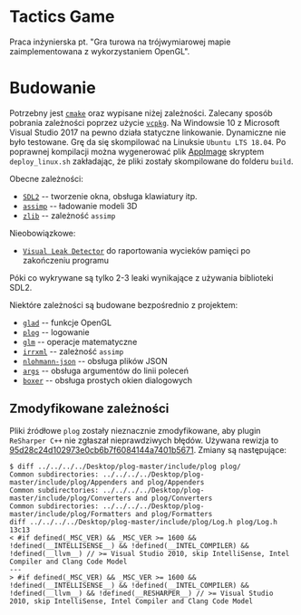 # Tactics Game

Praca inżynierska pt. "Gra turowa na trójwymiarowej mapie zaimplementowana z wykorzystaniem OpenGL".

# Budowanie

Potrzebny jest [`cmake`](https://cmake.org/) oraz wypisane niżej zależności. Zalecany sposób pobrania zależności poprzez użycie [`vcpkg`](https://github.com/Microsoft/vcpkg).
Na Windowsie 10 z Microsoft Visual Studio 2017 na pewno działa statyczne linkowanie. Dynamiczne nie było testowane.
Grę da się skompilować na Linuksie `Ubuntu LTS 18.04`. Po poprawnej kompilacji można wygenerować plik [AppImage](https://appimage.org/) skryptem `deploy_linux.sh` zakładając, że pliki zostały skompilowane do folderu `build`.

Obecne zależności:
* [`SDL2`](https://www.libsdl.org/) -- tworzenie okna, obsługa klawiatury itp.
* [`assimp`](http://www.assimp.org/) -- ładowanie modeli 3D
* [`zlib`](https://zlib.net/) -- zależność `assimp`

Nieobowiązkowe:
* [`Visual Leak Detector`](https://kinddragon.github.io/vld/) do raportowania wycieków pamięci po zakończeniu programu

Póki co wykrywane są tylko 2-3 leaki wynikające z używania biblioteki SDL2.

Niektóre zależności są budowane bezpośrednio z projektem:
* [`glad`](https://glad.dav1d.de/) -- funkcje OpenGL
* [`plog`](https://github.com/SergiusTheBest/plog) -- logowanie
* [`glm`](https://glm.g-truc.net/0.9.9/index.html) -- operacje matematyczne
* [`irrxml`](https://www.ambiera.com/irrxml/) -- zależność `assimp`
* [`nlohmann-json`](https://github.com/nlohmann/json) -- obsługa plików JSON
* [`args`](https://github.com/Taywee/args) -- obsługa argumentów do linii poleceń
* [`boxer`](https://github.com/aaronmjacobs/Boxer) -- obsługa prostych okien dialogowych

## Zmodyfikowane zależności

Pliki źródłowe `plog` zostały nieznacznie zmodyfikowane, aby plugin `ReSharper C++` nie zgłaszał nieprawdziwych błędów.
Używana rewizja to [95d28c24d102973e0cb6b7f6084144a7401b5671](https://github.com/SergiusTheBest/plog/commit/95d28c24d102973e0cb6b7f6084144a7401b5671).
Zmiany są następujące:

```
$ diff ../../../../Desktop/plog-master/include/plog plog/
Common subdirectories: ../../../../Desktop/plog-master/include/plog/Appenders and plog/Appenders
Common subdirectories: ../../../../Desktop/plog-master/include/plog/Converters and plog/Converters
Common subdirectories: ../../../../Desktop/plog-master/include/plog/Formatters and plog/Formatters
diff ../../../../Desktop/plog-master/include/plog/Log.h plog/Log.h
13c13
< #if defined(_MSC_VER) && _MSC_VER >= 1600 && !defined(__INTELLISENSE__) && !defined(__INTEL_COMPILER) && !defined(__llvm__) // >= Visual Studio 2010, skip IntelliSense, Intel Compiler and Clang Code Model
---
> #if defined(_MSC_VER) && _MSC_VER >= 1600 && !defined(__INTELLISENSE__) && !defined(__INTEL_COMPILER) && !defined(__llvm__) && !defined(__RESHARPER__) // >= Visual Studio 2010, skip IntelliSense, Intel Compiler and Clang Code Model
```
